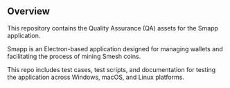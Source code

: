 ## Overview

This repository contains the Quality Assurance (QA) assets for the Smapp application. 

Smapp is an Electron-based application designed for managing wallets and facilitating the process of mining Smesh coins. 

This repo includes test cases, test scripts, and documentation for testing the application across Windows, macOS, and Linux platforms.
